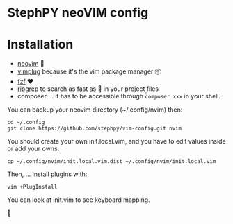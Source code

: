StephPY neoVIM config
==================

# Installation

- [neovim](https://neovim.io/) :rocket:
- [vimplug](https://github.com/junegunn/vim-plug) because it's the vim package manager :package: 
- [fzf](https://github.com/junegunn/fzf) :heart:
- [ripgrep](https://github.com/BurntSushi/ripgrep) to search as fast as :flashlight: in your project files
- composer ... it has to be accessible through ̀̀`composer xxx` in your shell.


You can backup your neovim directory (~/.config/nvim) then:

```
cd ~/.config
git clone https://github.com/stephpy/vim-config.git nvim
```

You should create your own init.local.vim, and you have to edit values inside or add your owns.

```
cp ~/.config/nvim/init.local.vim.dist ~/.config/nvim/init.local.vim
```

Then, ... install plugins with:

```
vim +PlugInstall
```

You can look at init.vim to see keyboard mapping.

:beers:
